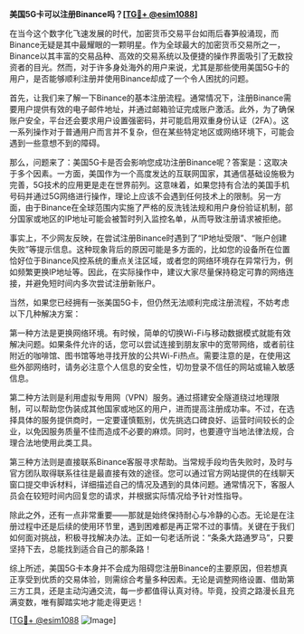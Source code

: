 **美国5G卡可以注册Binance吗？[[TG💪+ @esim1088](https://t.me/s/esim1088)]**

在当今这个数字化飞速发展的时代，加密货币交易平台如雨后春笋般涌现，而Binance无疑是其中最耀眼的一颗明星。作为全球最大的加密货币交易所之一，Binance以其丰富的交易品种、高效的交易系统以及便捷的操作界面吸引了无数投资者的目光。然而，对于许多身处海外的用户来说，尤其是那些使用美国5G卡的用户，是否能够顺利注册并使用Binance却成了一个令人困扰的问题。

首先，让我们来了解一下Binance的基本注册流程。通常情况下，注册Binance需要用户提供有效的电子邮件地址，并通过邮箱验证完成账户激活。此外，为了确保账户安全，平台还会要求用户设置强密码，并可能启用双重身份认证（2FA）。这一系列操作对于普通用户而言并不复杂，但在某些特定地区或网络环境下，可能会遇到一些意想不到的障碍。

那么，问题来了：美国5G卡是否会影响您成功注册Binance呢？答案是：这取决于多个因素。一方面，美国作为一个高度发达的互联网国家，其通信基础设施极为完善，5G技术的应用更是走在世界前列。这意味着，如果您持有合法的美国手机号码并通过5G网络进行操作，理论上应该不会遇到任何技术上的限制。另一方面，由于Binance在全球范围内实施了严格的反洗钱法规和用户身份验证机制，部分国家或地区的IP地址可能会被暂时列入监控名单，从而导致注册请求被拒绝。

事实上，不少网友反映，在尝试注册Binance时遇到了“IP地址受限”、“账户创建失败”等提示信息。这种现象背后的原因可能是多方面的，比如您的设备所在位置恰好位于Binance风控系统的重点关注区域，或者您的网络环境存在异常行为，例如频繁更换IP地址等。因此，在实际操作中，建议大家尽量保持稳定可靠的网络连接，并避免短时间内多次尝试注册新账户。

当然，如果您已经拥有一张美国5G卡，但仍然无法顺利完成注册流程，不妨考虑以下几种解决方案：

第一种方法是更换网络环境。有时候，简单的切换Wi-Fi与移动数据模式就能有效解决问题。如果条件允许的话，您可以尝试连接到朋友家中的宽带网络，或者前往附近的咖啡馆、图书馆等地寻找开放的公共Wi-Fi热点。需要注意的是，在使用这些外部网络时，请务必注意个人信息的安全性，切勿登录不信任的网站或输入敏感信息。

第二种方法则是利用虚拟专用网（VPN）服务。通过搭建安全隧道绕过地理限制，可以帮助您伪装成其他国家或地区的用户，进而提高注册成功率。不过，在选择具体的服务提供商时，一定要谨慎甄别，优先挑选口碑良好、运营时间较长的企业，以免因服务质量不佳而造成不必要的麻烦。同时，也要遵守当地法律法规，合理合法地使用此类工具。

第三种方法则是直接联系Binance客服寻求帮助。当常规手段均告失败时，及时与官方团队取得联系往往是最直接有效的途径。您可以通过官方网站提供的在线聊天窗口提交申诉材料，详细描述自己的情况及遇到的具体问题。通常情况下，客服人员会在较短时间内回复您的请求，并根据实际情况给予针对性指导。

除此之外，还有一点非常重要——那就是始终保持耐心与冷静的心态。无论是在注册过程中还是后续的使用环节里，遇到困难都是再正常不过的事情。关键在于我们如何面对挑战，积极寻找解决办法。正如一句老话所说：“条条大路通罗马”，只要坚持下去，总能找到适合自己的那条路！

综上所述，美国5G卡本身并不会成为阻碍您注册Binance的主要原因，但若想真正享受到优质的交易体验，则需综合考量多种因素。无论是调整网络设置、借助第三方工具，还是主动沟通交流，每一步都值得认真对待。毕竟，投资之路漫长且充满变数，唯有脚踏实地才能走得更远！

[[TG💪+ @esim1088](https://t.me/s/esim1088) ![Image](https://i.postimg.cc/4NQfJmqS/Snipaste-2025-05-13-00-14-12.png)]